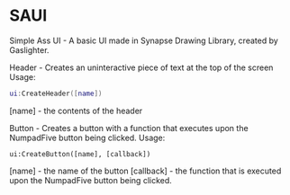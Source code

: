 # SAUI
Simple Ass UI - A basic UI made in Synapse Drawing Library, created by Gaslighter.



Header - Creates an uninteractive piece of text at the top of the screen
Usage:
```lua
ui:CreateHeader([name])
```
[name] - the contents of the header


Button - Creates a button with a function that executes upon the NumpadFive button being clicked.
Usage:
```
ui:CreateButton([name], [callback])
```
[name] - the name of the button
[callback] - the function that is executed upon the NumpadFive button being clicked.


